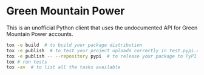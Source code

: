 # Green Mountain Power

This is an unofficial Python client that uses the undocumented API for Green Mountain Power accounts.

```sh
tox -e build  # to build your package distribution
tox -e publish  # to test your project uploads correctly in test.pypi.org
tox -e publish -- --repository pypi  # to release your package to PyPI
tox # run tests
tox -av  # to list all the tasks available
```
